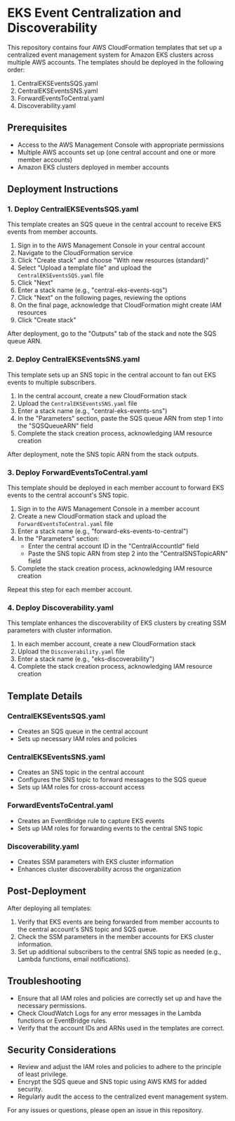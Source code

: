 <h1>EKS Event Centralization and Discoverability</h1>

<p>This repository contains four AWS CloudFormation templates that set up a centralized event management system for Amazon EKS clusters across multiple AWS accounts. The templates should be deployed in the following order:</p>

<ol>
  <li>CentralEKSEventsSQS.yaml</li>
  <li>CentralEKSEventsSNS.yaml</li>
  <li>ForwardEventsToCentral.yaml</li>
  <li>Discoverability.yaml</li>
</ol>

<h2>Prerequisites</h2>

<ul>
  <li>Access to the AWS Management Console with appropriate permissions</li>
  <li>Multiple AWS accounts set up (one central account and one or more member accounts)</li>
  <li>Amazon EKS clusters deployed in member accounts</li>
</ul>

<h2>Deployment Instructions</h2>

<h3>1. Deploy CentralEKSEventsSQS.yaml</h3>

<p>This template creates an SQS queue in the central account to receive EKS events from member accounts.</p>

<ol>
  <li>Sign in to the AWS Management Console in your central account</li>
  <li>Navigate to the CloudFormation service</li>
  <li>Click "Create stack" and choose "With new resources (standard)"</li>
  <li>Select "Upload a template file" and upload the <code>CentralEKSEventsSQS.yaml</code> file</li>
  <li>Click "Next"</li>
  <li>Enter a stack name (e.g., "central-eks-events-sqs")</li>
  <li>Click "Next" on the following pages, reviewing the options</li>
  <li>On the final page, acknowledge that CloudFormation might create IAM resources</li>
  <li>Click "Create stack"</li>
</ol>

<p>After deployment, go to the "Outputs" tab of the stack and note the SQS queue ARN.</p>

<h3>2. Deploy CentralEKSEventsSNS.yaml</h3>

<p>This template sets up an SNS topic in the central account to fan out EKS events to multiple subscribers.</p>

<ol>
  <li>In the central account, create a new CloudFormation stack</li>
  <li>Upload the <code>CentralEKSEventsSNS.yaml</code> file</li>
  <li>Enter a stack name (e.g., "central-eks-events-sns")</li>
  <li>In the "Parameters" section, paste the SQS queue ARN from step 1 into the "SQSQueueARN" field</li>
  <li>Complete the stack creation process, acknowledging IAM resource creation</li>
</ol>

<p>After deployment, note the SNS topic ARN from the stack outputs.</p>

<h3>3. Deploy ForwardEventsToCentral.yaml</h3>

<p>This template should be deployed in each member account to forward EKS events to the central account's SNS topic.</p>

<ol>
  <li>Sign in to the AWS Management Console in a member account</li>
  <li>Create a new CloudFormation stack and upload the <code>ForwardEventsToCentral.yaml</code> file</li>
  <li>Enter a stack name (e.g., "forward-eks-events-to-central")</li>
  <li>In the "Parameters" section:
    <ul>
      <li>Enter the central account ID in the "CentralAccountId" field</li>
      <li>Paste the SNS topic ARN from step 2 into the "CentralSNSTopicARN" field</li>
    </ul>
  </li>
  <li>Complete the stack creation process, acknowledging IAM resource creation</li>
</ol>

<p>Repeat this step for each member account.</p>

<h3>4. Deploy Discoverability.yaml</h3>

<p>This template enhances the discoverability of EKS clusters by creating SSM parameters with cluster information.</p>

<ol>
  <li>In each member account, create a new CloudFormation stack</li>
  <li>Upload the <code>Discoverability.yaml</code> file</li>
  <li>Enter a stack name (e.g., "eks-discoverability")</li>
  <li>Complete the stack creation process, acknowledging IAM resource creation</li>
</ol>

<h2>Template Details</h2>

<h3>CentralEKSEventsSQS.yaml</h3>

<ul>
  <li>Creates an SQS queue in the central account</li>
  <li>Sets up necessary IAM roles and policies</li>
</ul>

<h3>CentralEKSEventsSNS.yaml</h3>

<ul>
  <li>Creates an SNS topic in the central account</li>
  <li>Configures the SNS topic to forward messages to the SQS queue</li>
  <li>Sets up IAM roles for cross-account access</li>
</ul>

<h3>ForwardEventsToCentral.yaml</h3>

<ul>
  <li>Creates an EventBridge rule to capture EKS events</li>
  <li>Sets up IAM roles for forwarding events to the central SNS topic</li>
</ul>

<h3>Discoverability.yaml</h3>

<ul>
  <li>Creates SSM parameters with EKS cluster information</li>
  <li>Enhances cluster discoverability across the organization</li>
</ul>

<h2>Post-Deployment</h2>

<p>After deploying all templates:</p>

<ol>
  <li>Verify that EKS events are being forwarded from member accounts to the central account's SNS topic and SQS queue.</li>
  <li>Check the SSM parameters in the member accounts for EKS cluster information.</li>
  <li>Set up additional subscribers to the central SNS topic as needed (e.g., Lambda functions, email notifications).</li>
</ol>

<h2>Troubleshooting</h2>

<ul>
  <li>Ensure that all IAM roles and policies are correctly set up and have the necessary permissions.</li>
  <li>Check CloudWatch Logs for any error messages in the Lambda functions or EventBridge rules.</li>
  <li>Verify that the account IDs and ARNs used in the templates are correct.</li>
</ul>

<h2>Security Considerations</h2>

<ul>
  <li>Review and adjust the IAM roles and policies to adhere to the principle of least privilege.</li>
  <li>Encrypt the SQS queue and SNS topic using AWS KMS for added security.</li>
  <li>Regularly audit the access to the centralized event management system.</li>
</ul>

<p>For any issues or questions, please open an issue in this repository.</p>

